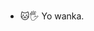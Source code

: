- 🐱🖐 Yo wanka.
<!---
TheMeowton/TheMeowton is a ✨ special ✨ repository because its `README.md` (this file) appears on your GitHub profile.
You can click the Preview link to take a look at your changes.
--->
